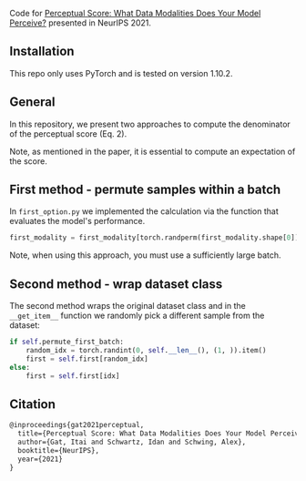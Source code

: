 Code for [Perceptual Score: What Data Modalities
Does Your Model Perceive?](https://arxiv.org/abs/2110.14375) presented in NeurIPS 2021.

## Installation

This repo only uses PyTorch and is tested on version 1.10.2.

## General

In this repository, we present two approaches to compute the denominator of the perceptual score (Eq. 2).

Note, as mentioned in the paper, it is essential to compute an expectation of the score.

## First method - permute samples within a batch

In `first_option.py` we implemented the calculation via the function that evaluates the model's performance.

```python
first_modality = first_modality[torch.randperm(first_modality.shape[0]), :]
```
Note, when using this approach, you must use a sufficiently large batch.

## Second method - wrap dataset class
The second method wraps the original dataset class and in the `__get_item__` function we randomly pick a different sample from the dataset:

```python
if self.permute_first_batch:
    random_idx = torch.randint(0, self.__len__(), (1, )).item()
    first = self.first[random_idx]
else:
    first = self.first[idx]
```
## Citation

```latex
@inproceedings{gat2021perceptual,
  title={Perceptual Score: What Data Modalities Does Your Model Perceive?},
  author={Gat, Itai and Schwartz, Idan and Schwing, Alex},
  booktitle={NeurIPS},
  year={2021}
}
```